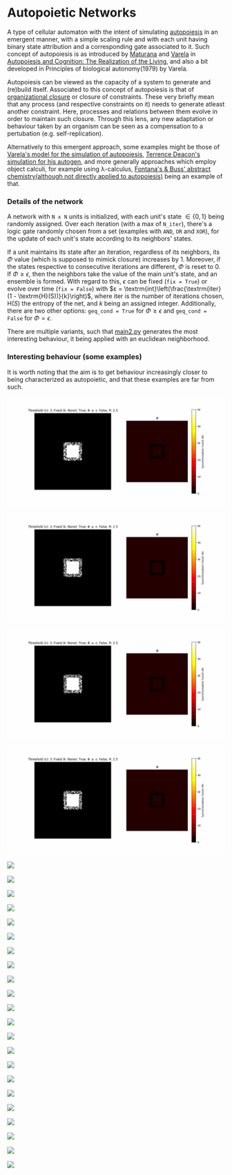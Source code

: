 # Autopoietic Networks

A type of cellular automaton with the intent of simulating [autopoiesis](https://en.wikipedia.org/wiki/Autopoiesis) in an emergent manner, with a simple scaling rule and with each unit having binary state attribution and a corresponding gate associated to it. Such concept of autopoiesis is as introduced by [Maturana](https://en.wikipedia.org/wiki/Humberto_Maturana) and [Varela](https://en.wikipedia.org/wiki/Francisco_Varela) in [Autopoiesis and Cognition: The Realization of the Living](https://doi.org/10.1007/978-94-009-8947-4), and also a bit developed in Principles of biological autonomy(1979) by Varela.

Autopoiesis can be viewed as the capacity of a system to generate and (re)build itself. Associated to this concept of autopoiesis is that of [organizational closure](https://doi.org/10.1016/j.jtbi.2015.02.029) or closure of constraints. These very briefly mean that any process (and respective constraints on it) needs to generate atleast another constraint. Here, processes and relations between them evolve in order to maintain such closure. Through this lens, any new adaptation or behaviour taken by an organism can be seen as a compensation to a pertubation (e.g. self-replication).

Alternatively to this emergent approach, some examples might be those of [Varela's model for the simulation of autopoiesis](https://doi.org/10.1016/0303-2647(74)90031-8), [Terrence Deacon's simulation for his autogen](https://pure.hva.nl/ws/portalfiles/portal/1564681/Deacon_Exploring_Constraint.pdf), and more generally approaches which employ object calculi, for example using λ-calculus, [Fontana's & Buss' abstract chemistry(although not directly applied to autopoiesis)](https://scholar.harvard.edu/files/walterfontana/files/arrival.pdf) being an example of that.

### Details of the network

A network with `N x N` units is initialized, with each unit's state $∈ \{0, 1\}$ being randomly assigned. Over each iteration (with a max of `N_iter`), there's a logic gate randomly chosen from a set (examples with `AND`, `OR` and `XOR`), for the update of each unit's state according to its neighbors' states.

If a unit maintains its state after an iteration, regardless of its neighbors, its $\Phi$ value (which is supposed to mimick closure) increases by 1. Moreover, if the states respective to consecutive iterations are different, $\Phi$ is reset to 0. If $\Phi \geq \epsilon$, then the neighbors take the value of the main unit's state, and an ensemble is formed. With regard to this, $\epsilon$ can be fixed (`fix = True`) or evolve over time (`fix = False`) with $ε = \textrm{int}\left(\frac{\textrm{iter}(1 - \textrm{H}(S))}{k}\right)$, where $\textrm{iter}$ is the number of iterations chosen, $\textrm{H}(S)$ the entropy of the net, and $k$ being an assigned integer. Additionally, there are two other options: `geq_cond = True` for $\Phi \geq \epsilon$ and `geq_cond = False` for $\Phi = \epsilon$.

There are multiple variants, such that [main2.py](https://github.com/gbragafibra/autopoietic-nets/blob/main/main2.py) generates the most interesting behaviour, it being applied with an euclidean neighborhood.

### Interesting behaviour (some examples)

It is worth noting that the aim is to get behaviour increasingly closer to being characterized as autopoietic, and that these examples are far from such.

![](autopoietic_complex11/complex4.gif)

![](autopoietic_complex11/complex5.gif)

![](autopoietic_complex11/complex7.gif)

![](autopoietic_complex11/complex8.gif)

![](autopoietic_complex8/complex13.gif)

![](autopoietic_complex8/complex14.gif)

![](autopoietic_complex8/complex15.gif)

![](autopoietic_complex8/complex16.gif)

![](autopoietic_complex8/complex19.gif)

![](autopoietic_complex8/complex20.gif)

![](autopoietic_complex6/complex19.gif)

![](autopoietic_complex6/complex3.gif)

![](autopoietic_complex6/complex10.gif)

![](autopoietic_complex6/complex12.gif)

![](autopoietic_complex6/complex25.gif)

![](autopoietic_complex6/complex25.gif)

![](autopoietic_complex8/complex3.gif)

![](autopoietic_complex8/complex11.gif)

![](autopoietic_complex8/complex12.gif)

![](autopoietic_complex9/complex1.gif)

![](autopoietic_complex9/complex2.gif)

![](autopoietic_complex9/complex3.gif)

![](autopoietic_complex9/complex4.gif)

![](autopoietic_complex9/complex5.gif)

![](autopoietic_complex9/complex6.gif)

![](autopoietic_complex9/complex7.gif)







